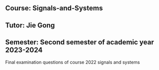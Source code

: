 ## Course: Signals-and-Systems
## Tutor: Jie Gong
## Semester: Second semester of academic year 2023-2024
Final examination questions of course 2022 signals and systems 
